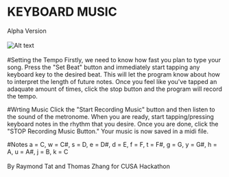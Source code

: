 # KEYBOARD MUSIC
Alpha Version
<BR><BR>
![Alt text](http://vantutors.org/thomas/Cover.jpg "Picture not available")
<br><br>
#Setting the Tempo
Firstly, we need to know how fast you plan to type your song. Press the "Set Beat" button and immediately start tapping any keyboard key to the desired beat. This will let the program know about how to interpret the length of future notes. Once you feel like you've tapped an adaquate amount of times, click the stop button and the program will record the tempo.

#Wrting Music
Click the "Start Recording Music" button and then listen to the sound of the metronome. When you are ready, start tapping/pressing keyboard notes in the rhythm that you desire. Once you are done, click the "STOP Recording Music Button." Your music is now saved in a midi file.

#Notes
a = C, w = C#, s = D, e = D#, d = E, f = F, t = F#, g = G, y = G#, h = A, u = A#, j = B, k = C
<br><br>
By Raymond Tat and Thomas Zhang for CUSA Hackathon
